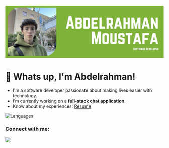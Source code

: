 ![Banner](github_banner.jpg)

# 👋 Whats up, I'm Abdelrahman!

*   I'm a software developer passionate about making lives easier with technology.
*   I’m currently working on a **full-stack chat application**.
*   Know about my experiences: [Resume](https://abdelrahmanw08.github.io/pw/resume.pdf)

![Languages](https://skillicons.dev/icons?i=html,css,js,c,cpp,java,python,mongodb,expressjs,react,nodejs,postgres)

<h3 align="left">Connect with me:</h3>
<p align="left">
  <a href="https://www.linkedin.com/in/abdelrahman-wm/" target="blank">
    <img src="https://skillicons.dev/icons?i=linkedin" />
  </a>
</p>